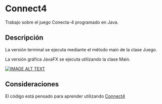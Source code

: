 # Connect4

Trabajo sobre el juego Conecta-4 programado en Java.

## Descripción

La versión terminal se ejecuta mediante el método main de la clase Juego.

La versión gráfica JavaFX se ejecuta utilizando la clase Main.

[![IMAGE ALT TEXT](https://img.youtube.com/vi/gzlF9Jf4ElU/0.jpg)](https://youtu.be/gzlF9Jf4ElU "01. TetrisTerm")

## Consideraciones

El código está pensado para aprender utilizando [Connect4](https://github.com/aetxabao/Connect4)
